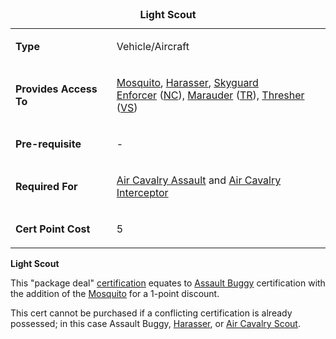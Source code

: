 <table>
<caption><strong>Light Scout</strong></caption>
<tbody>
<tr class="odd">
<td><p><strong>Type</strong></p></td>
<td><p>Vehicle/Aircraft</p></td>
</tr>
<tr class="even">
<td><p><strong>Provides Access To</strong></p></td>
<td><p><a href="Mosquito.md" title="wikilink">Mosquito</a>, <a href="Harasser.md" title="wikilink">Harasser</a>, <a href="Skyguard.md" title="wikilink">Skyguard</a><br />
<a href="Enforcer.md" title="wikilink">Enforcer</a> (<a href="New_Conglomerate.md" title="wikilink">NC</a>), <a href="Marauder.md" title="wikilink">Marauder</a> (<a href="Terran_Republic.md" title="wikilink">TR</a>), <a href="Thresher.md" title="wikilink">Thresher</a> (<a href="Vanu_Sovereignty.md" title="wikilink">VS</a>)</p></td>
</tr>
<tr class="odd">
<td><p><strong>Pre-requisite</strong></p></td>
<td><p>-</p></td>
</tr>
<tr class="even">
<td><p><strong>Required For</strong></p></td>
<td><p><a href="Air_Cavalry_Assault.md" title="wikilink">Air Cavalry Assault</a> and <a href="Air_Cavalry_Interceptor.md" title="wikilink">Air Cavalry Interceptor</a></p></td>
</tr>
<tr class="odd">
<td><p><strong>Cert Point Cost</strong></p></td>
<td><p>5</p></td>
</tr>
</tbody>
</table>

**Light Scout**

This "package deal" [certification](Certification.md) equates to
[Assault Buggy](<Assault_Buggy_(Certification).md>) certification with the
addition of the [Mosquito](../vehicles/Mosquito.md) for a 1-point discount.

This cert cannot be purchased if a conflicting certification is already
possessed; in this case Assault Buggy,
[Harasser](<Harasser_(Certification).md>), or
[Air Cavalry Scout](Air_Cavalry_Scout.md).

<!--[Category:Certification](Category:Certification.md)-->
